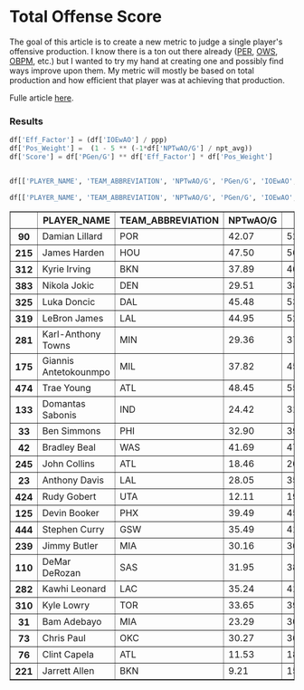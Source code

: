 
# Total Offense Score

The goal of this article is to create a new metric to judge a single player's offensive production. I know there is a ton out there already ([PER], [OWS], [OBPM], etc.) but I wanted to try my hand at creating one and possibly find ways improve upon them. My metric will mostly be based on total production and how efficient that player was at achieving that production.

Fulle article [here]. 


### Results




```python
df['Eff_Factor'] = (df['IOEwAO'] / ppp)
df['Pos_Weight'] =  (1 - 5 ** (-1*df['NPTwAO/G'] / npt_avg))
df['Score'] = df['PGen/G'] ** df['Eff_Factor'] * df['Pos_Weight']


df[['PLAYER_NAME', 'TEAM_ABBREVIATION', 'NPTwAO/G', 'PGen/G', 'IOEwAO', 'Eff_Factor', 'Pos_Weight', 'Score']].to_csv('player_score_results.csv')

df[['PLAYER_NAME', 'TEAM_ABBREVIATION', 'NPTwAO/G', 'PGen/G', 'IOEwAO', 'Eff_Factor', 'Pos_Weight', 'Score']].sort_values('Score', ascending = False).head(25)
```




<div>
<style scoped>
    .dataframe tbody tr th:only-of-type {
        vertical-align: middle;
    }

    .dataframe tbody tr th {
        vertical-align: top;
    }

    .dataframe thead th {
        text-align: right;
    }
</style>
<table border="1" class="dataframe">
  <thead>
    <tr style="text-align: right;">
      <th></th>
      <th>PLAYER_NAME</th>
      <th>TEAM_ABBREVIATION</th>
      <th>NPTwAO/G</th>
      <th>PGen/G</th>
      <th>IOEwAO</th>
      <th>Eff_Factor</th>
      <th>Pos_Weight</th>
      <th>Score</th>
    </tr>
  </thead>
  <tbody>
    <tr>
      <th>90</th>
      <td>Damian Lillard</td>
      <td>POR</td>
      <td>42.07</td>
      <td>52.270929</td>
      <td>1.261881</td>
      <td>1.160534</td>
      <td>0.991203</td>
      <td>97.782672</td>
    </tr>
    <tr>
      <th>215</th>
      <td>James Harden</td>
      <td>HOU</td>
      <td>47.50</td>
      <td>56.209223</td>
      <td>1.200825</td>
      <td>1.104382</td>
      <td>0.995224</td>
      <td>85.187778</td>
    </tr>
    <tr>
      <th>312</th>
      <td>Kyrie Irving</td>
      <td>BKN</td>
      <td>37.89</td>
      <td>46.461379</td>
      <td>1.254221</td>
      <td>1.153490</td>
      <td>0.985920</td>
      <td>82.568697</td>
    </tr>
    <tr>
      <th>383</th>
      <td>Nikola Jokic</td>
      <td>DEN</td>
      <td>29.51</td>
      <td>38.220744</td>
      <td>1.324564</td>
      <td>1.218183</td>
      <td>0.963854</td>
      <td>81.571881</td>
    </tr>
    <tr>
      <th>325</th>
      <td>Luka Doncic</td>
      <td>DAL</td>
      <td>45.48</td>
      <td>53.628274</td>
      <td>1.196849</td>
      <td>1.100726</td>
      <td>0.994006</td>
      <td>79.611701</td>
    </tr>
    <tr>
      <th>319</th>
      <td>LeBron James</td>
      <td>LAL</td>
      <td>44.95</td>
      <td>52.825918</td>
      <td>1.196271</td>
      <td>1.100194</td>
      <td>0.993638</td>
      <td>78.107706</td>
    </tr>
    <tr>
      <th>281</th>
      <td>Karl-Anthony Towns</td>
      <td>MIN</td>
      <td>29.36</td>
      <td>37.659113</td>
      <td>1.309635</td>
      <td>1.204453</td>
      <td>0.963238</td>
      <td>76.171910</td>
    </tr>
    <tr>
      <th>175</th>
      <td>Giannis Antetokounmpo</td>
      <td>MIL</td>
      <td>37.82</td>
      <td>45.957049</td>
      <td>1.225386</td>
      <td>1.126971</td>
      <td>0.985809</td>
      <td>73.657125</td>
    </tr>
    <tr>
      <th>474</th>
      <td>Trae Young</td>
      <td>ATL</td>
      <td>48.45</td>
      <td>55.033549</td>
      <td>1.158617</td>
      <td>1.065564</td>
      <td>0.995709</td>
      <td>71.265972</td>
    </tr>
    <tr>
      <th>133</th>
      <td>Domantas Sabonis</td>
      <td>IND</td>
      <td>24.42</td>
      <td>31.984065</td>
      <td>1.329774</td>
      <td>1.222974</td>
      <td>0.935912</td>
      <td>64.823166</td>
    </tr>
    <tr>
      <th>33</th>
      <td>Ben Simmons</td>
      <td>PHI</td>
      <td>32.90</td>
      <td>39.960157</td>
      <td>1.235801</td>
      <td>1.136548</td>
      <td>0.975316</td>
      <td>64.486989</td>
    </tr>
    <tr>
      <th>42</th>
      <td>Bradley Beal</td>
      <td>WAS</td>
      <td>41.69</td>
      <td>47.880432</td>
      <td>1.169778</td>
      <td>1.075828</td>
      <td>0.990818</td>
      <td>63.614334</td>
    </tr>
    <tr>
      <th>245</th>
      <td>John Collins</td>
      <td>ATL</td>
      <td>18.46</td>
      <td>26.192835</td>
      <td>1.426170</td>
      <td>1.311629</td>
      <td>0.874687</td>
      <td>63.384272</td>
    </tr>
    <tr>
      <th>23</th>
      <td>Anthony Davis</td>
      <td>LAL</td>
      <td>28.05</td>
      <td>35.397849</td>
      <td>1.273747</td>
      <td>1.171447</td>
      <td>0.957401</td>
      <td>62.465277</td>
    </tr>
    <tr>
      <th>424</th>
      <td>Rudy Gobert</td>
      <td>UTA</td>
      <td>12.11</td>
      <td>19.491754</td>
      <td>1.621689</td>
      <td>1.491445</td>
      <td>0.743980</td>
      <td>62.416989</td>
    </tr>
    <tr>
      <th>125</th>
      <td>Devin Booker</td>
      <td>PHX</td>
      <td>39.49</td>
      <td>45.710849</td>
      <td>1.177698</td>
      <td>1.083113</td>
      <td>0.988240</td>
      <td>62.065480</td>
    </tr>
    <tr>
      <th>444</th>
      <td>Stephen Curry</td>
      <td>GSW</td>
      <td>35.49</td>
      <td>41.270000</td>
      <td>1.210690</td>
      <td>1.113454</td>
      <td>0.981556</td>
      <td>61.780342</td>
    </tr>
    <tr>
      <th>239</th>
      <td>Jimmy Butler</td>
      <td>MIA</td>
      <td>30.16</td>
      <td>36.820908</td>
      <td>1.253294</td>
      <td>1.152637</td>
      <td>0.966403</td>
      <td>61.701542</td>
    </tr>
    <tr>
      <th>110</th>
      <td>DeMar DeRozan</td>
      <td>SAS</td>
      <td>31.95</td>
      <td>38.943015</td>
      <td>1.230290</td>
      <td>1.131480</td>
      <td>0.972531</td>
      <td>61.297541</td>
    </tr>
    <tr>
      <th>282</th>
      <td>Kawhi Leonard</td>
      <td>LAC</td>
      <td>35.24</td>
      <td>41.560621</td>
      <td>1.199544</td>
      <td>1.103204</td>
      <td>0.981029</td>
      <td>59.898776</td>
    </tr>
    <tr>
      <th>310</th>
      <td>Kyle Lowry</td>
      <td>TOR</td>
      <td>33.65</td>
      <td>39.849228</td>
      <td>1.212036</td>
      <td>1.114692</td>
      <td>0.977313</td>
      <td>59.430490</td>
    </tr>
    <tr>
      <th>31</th>
      <td>Bam Adebayo</td>
      <td>MIA</td>
      <td>23.29</td>
      <td>30.257050</td>
      <td>1.319444</td>
      <td>1.213474</td>
      <td>0.927224</td>
      <td>58.093709</td>
    </tr>
    <tr>
      <th>73</th>
      <td>Chris Paul</td>
      <td>OKC</td>
      <td>30.27</td>
      <td>36.582512</td>
      <td>1.232470</td>
      <td>1.133485</td>
      <td>0.966816</td>
      <td>57.186114</td>
    </tr>
    <tr>
      <th>76</th>
      <td>Clint Capela</td>
      <td>ATL</td>
      <td>11.53</td>
      <td>18.265734</td>
      <td>1.608916</td>
      <td>1.479697</td>
      <td>0.726716</td>
      <td>53.481766</td>
    </tr>
    <tr>
      <th>221</th>
      <td>Jarrett Allen</td>
      <td>BKN</td>
      <td>9.21</td>
      <td>15.802198</td>
      <td>1.734327</td>
      <td>1.595036</td>
      <td>0.645207</td>
      <td>52.686162</td>
    </tr>
  </tbody>
</table>
</div>




[PER]: https://www.basketball-reference.com/about/per.html
[OWS]: https://www.basketball-reference.com/about/ws.html
[OBPM]: https://www.basketball-reference.com/about/bpm2.html
[nba.com/stats]: https://www.nba.com/stats/
[Python Script]: https://github.com/ckirch8/NBA_Player_Offense_Score/blob/main/off_eff_scrape.py
[github]: https://github.com/ckirch8/NBA_Player_Offense_Score/blob/main/offensive_efficiency_19_20.csv
[nba_api]: https://github.com/swar/nba_api
[here]: https://ckirch8.github.io/2021/01/12/Total-Offense-Score.html
